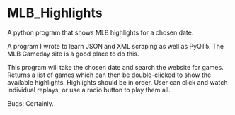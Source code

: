 # MLB_Highlights
A python program that shows MLB highlights for a chosen date.

A program I wrote to learn JSON and XML scraping as well as PyQT5. The MLB Gameday site is a good place to do this. 

This program will take the chosen date and search the website for games. Returns a list of games which can then be 
double-clicked to show the available highlights. Highlights should be in order. User can click and watch individual
replays, or use a radio button to play them all. 

Bugs: Certainly. 
